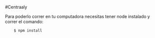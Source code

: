 #Centraaly

Para poderlo correr en tu computadora necesitas tener node instalado y correr el comando:

```bash
    $ npm install
```